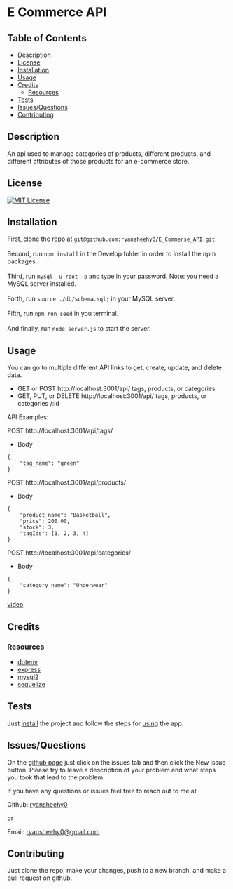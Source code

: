 # E Commerce API

## Table of Contents
- [Description](#description)
- [License](#license)
- [Installation](#installation)
- [Usage](#usage)
- [Credits](#credits)
	- [Resources](#resources)
- [Tests](#tests)
- [Issues/Questions](#issuesquestions)
- [Contributing](#contributing)

## Description
An api used to manage categories of products, different products, and different attributes of those products for an e-commerce store.

## License
[![MIT License](https://img.shields.io/badge/MIT_License-blue)](https://choosealicense.com/licenses/mit/)

## Installation
First, clone the repo at `git@github.com:ryansheehy0/E_Commerse_API.git`.<br><br>Second, run `npm install` in the Develop folder in order to install the npm packages.<br><br>Third, run `mysql -u root -p` and type in your password. Note: you need a MySQL server installed.<br><br>Forth, run `source ./db/schema.sql;` in your MySQL server.<br><br>Fifth, run `npm run seed` in you terminal.<br><br>And finally, run `node server.js` to start the server.

## Usage
You can go to multiple different API links to get, create, update, and delete data.
- GET or POST http://localhost:3001/api/ tags, products, or categories
- GET, PUT, or DELETE http://localhost:3001/api/ tags, products, or categories /:id

API Examples:

POST http://localhost:3001/api/tags/
- Body

```
{
	"tag_name": "green"
}
```

POST http://localhost:3001/api/products/
- Body

```
{
	"product_name": "Basketball",
	"price": 200.00,
	"stock": 3,
	"tagIds": [1, 2, 3, 4]
}
```

POST http://localhost:3001/api/categories/
- Body

```
{
	"category_name": "Underwear"
}
```


[video](https://drive.google.com/file/d/122-mbiFLiQrdKkeWxD-htPk5_t5OfGJc/view?usp=sharing)

## Credits

### Resources
- [dotenv](https://www.npmjs.com/package/dotenv)
- [express](https://www.npmjs.com/package/express)
- [mysql2](https://www.npmjs.com/package/mysql2)
- [sequelize](https://www.npmjs.com/package/sequelize)

## Tests
Just [install](#installation) the project and follow the steps for [using](#usage) the app.

## Issues/Questions
On the [github page](https://github.com/ryansheehy0/E_Commerce_API) just click on the issues tab and then click the New issue button. Please try to leave a description of your problem and what steps you took that lead to the problem.

If you have any questions or issues feel free to reach out to me at

Github: [ryansheehy0](https://github.com/ryansheehy0)

or

Email: ryansheehy0@gmail.com

## Contributing
Just clone the repo, make your changes, push to a new branch, and make a pull request on github.